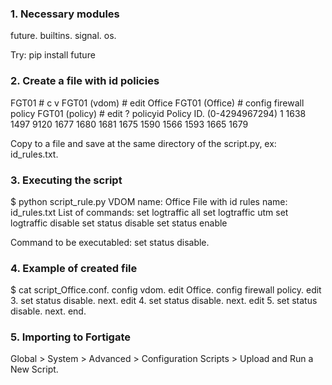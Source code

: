 ### 1. Necessary modules ###
future.
builtins.
signal.
os.

Try: pip install future

### 2. Create a file with id policies ###
FGT01 # c v
FGT01 (vdom) \# edit Office
FGT01 (Office) \# config firewall policy
FGT01 (policy) \# edit ?
policyid    Policy ID. (0-4294967294)
1
1638
1497
9120
1677
1680
1681
1675
1590
1566
1593
1665
1679

Copy to a file and save at the same directory of the script.py, ex: id_rules.txt. 

### 3. Executing the script ###
\$ python script_rule.py
VDOM name: Office
File with id rules name: id_rules.txt
List of commands:
set logtraffic all
set logtraffic utm
set logtraffic disable
set status disable
set status enable

Command to be executabled: set status disable.

### 4. Example of created file ###
\$ cat script_Office.conf.
config vdom.
edit Office.
config firewall policy.
edit 3.
set status disable.
next.
edit 4.
set status disable.
next.
edit 5.
set status disable.
next.
end.

### 5. Importing to Fortigate ###

Global > System > Advanced > Configuration Scripts > Upload and Run a New Script.